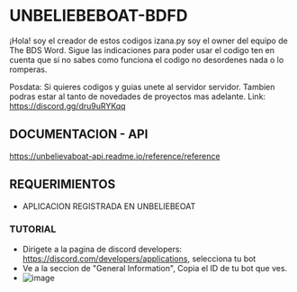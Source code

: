 # UNBELIEBEBOAT-BDFD

¡Hola! soy el creador de estos codigos izana.py soy el owner del equipo de The BDS Word. Sigue las indicaciones para poder usar el codigo ten en cuenta que si no sabes como funciona el codigo no desordenes nada o lo romperas.

Posdata: Si quieres codigos y guias unete al servidor servidor. Tambien podras estar al tanto de novedades de proyectos mas adelante. Link: https://discord.gg/dru9uRYKqq


## DOCUMENTACION  - API
https://unbelievaboat-api.readme.io/reference/reference

## REQUERIMIENTOS
- APLICACION REGISTRADA EN UNBELIEBEOAT

### TUTORIAL
- Dirigete a la pagina de discord developers: https://discord.com/developers/applications, selecciona tu bot
- Ve a la seccion de "General Information", Copia el ID de tu bot que ves.
- ![image](https://github.com/IzanaonYT/UNBELIEBEBOAT-BDFD/assets/131629841/ee795246-2b0b-44a8-904b-115259635efc)
